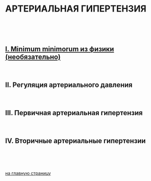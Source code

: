 # АРТЕРИАЛЬНАЯ ГИПЕРТЕНЗИЯ
<br/>
<br/>
<br/>

## [I. Minimum minimorum из физики (необязательно)](README-Hypertension-1.md)
<br/>

## II. Регуляция артериального давления
<br/>

## III. Первичная артериальная гипертензия
<br/>

## IV. Вторичные артериальные гипертензии
<br/>
<br/>
<br/>




[на главную страницу](README.md)
